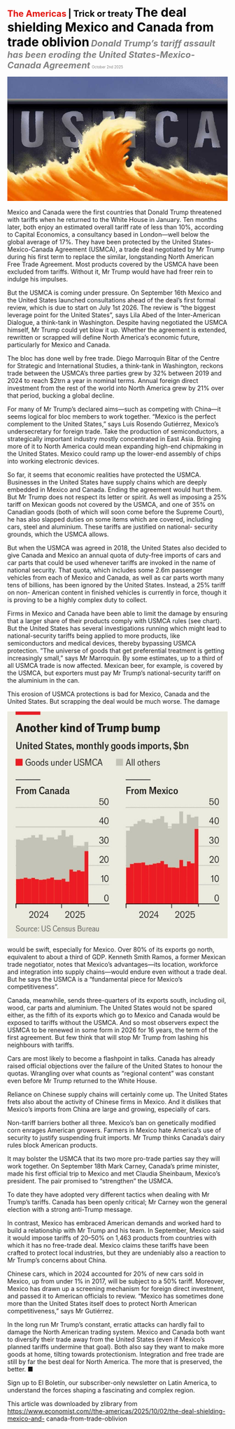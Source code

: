 <span style="color:#E3120B; font-size:14.9pt; font-weight:bold;">The Americas</span> <span style="color:#000000; font-size:14.9pt; font-weight:bold;">| Trick or treaty</span>
<span style="color:#000000; font-size:21.0pt; font-weight:bold;">The deal shielding Mexico and Canada from trade oblivion</span>
<span style="color:#808080; font-size:14.9pt; font-weight:bold; font-style:italic;">Donald Trump’s tariff assault has been eroding the United States-Mexico- Canada Agreement</span>
<span style="color:#808080; font-size:6.2pt;">October 2nd 2025</span>

![](../images/018_The_deal_shielding_Mexico_and_Canada_from_trade_oblivion/p0080_img01.jpeg)

Mexico and Canada were the first countries that Donald Trump threatened with tariffs when he returned to the White House in January. Ten months later, both enjoy an estimated overall tariff rate of less than 10%, according to Capital Economics, a consultancy based in London—well below the global average of 17%. They have been protected by the United States- Mexico-Canada Agreement (USMCA), a trade deal negotiated by Mr Trump during his first term to replace the similar, longstanding North American Free Trade Agreement. Most products covered by the USMCA have been excluded from tariffs. Without it, Mr Trump would have had freer rein to indulge his impulses.

But the USMCA is coming under pressure. On September 16th Mexico and the United States launched consultations ahead of the deal’s first formal review, which is due to start on July 1st 2026. The review is “the biggest leverage point for the United States”, says Lila Abed of the Inter-American Dialogue, a think-tank in Washington. Despite having negotiated the USMCA himself, Mr Trump could yet blow it up. Whether the agreement is extended, rewritten or scrapped will define North America’s economic future, particularly for Mexico and Canada.

The bloc has done well by free trade. Diego Marroquín Bitar of the Centre for Strategic and International Studies, a think-tank in Washington, reckons trade between the USMCA’s three parties grew by 32% between 2019 and 2024 to reach $2trn a year in nominal terms. Annual foreign direct investment from the rest of the world into North America grew by 21% over that period, bucking a global decline.

For many of Mr Trump’s declared aims—such as competing with China—it seems logical for bloc members to work together. “Mexico is the perfect complement to the United States,” says Luis Rosendo Gutiérrez, Mexico’s undersecretary for foreign trade. Take the production of semiconductors, a strategically important industry mostly concentrated in East Asia. Bringing more of it to North America could mean expanding high-end chipmaking in the United States. Mexico could ramp up the lower-end assembly of chips into working electronic devices.

So far, it seems that economic realities have protected the USMCA. Businesses in the United States have supply chains which are deeply embedded in Mexico and Canada. Ending the agreement would hurt them. But Mr Trump does not respect its letter or spirit. As well as imposing a 25% tariff on Mexican goods not covered by the USMCA, and one of 35% on Canadian goods (both of which will soon come before the Supreme Court), he has also slapped duties on some items which are covered, including cars, steel and aluminium. These tariffs are justified on national- security grounds, which the USMCA allows.

But when the USMCA was agreed in 2018, the United States also decided to give Canada and Mexico an annual quota of duty-free imports of cars and car parts that could be used whenever tariffs are invoked in the name of national security. That quota, which includes some 2.6m passenger vehicles from each of Mexico and Canada, as well as car parts worth many tens of billions, has been ignored by the United States. Instead, a 25% tariff on non- American content in finished vehicles is currently in force, though it is proving to be a highly complex duty to collect.

Firms in Mexico and Canada have been able to limit the damage by ensuring that a larger share of their products comply with USMCA rules (see chart). But the United States has several investigations running which might lead to national-security tariffs being applied to more products, like semiconductors and medical devices, thereby bypassing USMCA protection.  ”The universe of goods that get preferential treatment is getting increasingly small,” says Mr Marroquín. By some estimates, up to a third of all USMCA trade is now affected. Mexican beer, for example, is covered by the USMCA, but exporters must pay Mr Trump’s national-security tariff on the aluminium in the can.

This erosion of USMCA protections is bad for Mexico, Canada and the United States. But scrapping the deal would be much worse. The damage

![](../images/018_The_deal_shielding_Mexico_and_Canada_from_trade_oblivion/p0082_img01.jpeg)

would be swift, especially for Mexico. Over 80% of its exports go north, equivalent to about a third of GDP. Kenneth Smith Ramos, a former Mexican trade negotiator, notes that Mexico’s advantages—its location, workforce and integration into supply chains—would endure even without a trade deal. But he says the USMCA is a “fundamental piece for Mexico’s competitiveness”.

Canada, meanwhile, sends three-quarters of its exports south, including oil, wood, car parts and aluminium. The United States would not be spared either, as the fifth of its exports which go to Mexico and Canada would be exposed to tariffs without the USMCA. And so most observers expect the USMCA to be renewed in some form in 2026 for 16 years, the term of the first agreement. But few think that will stop Mr Trump from lashing his neighbours with tariffs.

Cars are most likely to become a flashpoint in talks. Canada has already raised official objections over the failure of the United States to honour the quotas. Wrangling over what counts as “regional content” was constant even before Mr Trump returned to the White House.

Reliance on Chinese supply chains will certainly come up. The United States frets also about the activity of Chinese firms in Mexico. And it dislikes that Mexico’s imports from China are large and growing, especially of cars.

Non-tariff barriers bother all three. Mexico’s ban on genetically modified corn enrages American growers. Farmers in Mexico hate America’s use of security to justify suspending fruit imports. Mr Trump thinks Canada’s dairy rules block American products.

It may bolster the USMCA that its two more pro-trade parties say they will work together. On September 18th Mark Carney, Canada’s prime minister, made his first official trip to Mexico and met Claudia Sheinbaum, Mexico’s president. The pair promised to “strengthen” the USMCA.

To date they have adopted very different tactics when dealing with Mr Trump’s tariffs. Canada has been openly critical; Mr Carney won the general election with a strong anti-Trump message.

In contrast, Mexico has embraced American demands and worked hard to build a relationship with Mr Trump and his team. In September, Mexico said it would impose tariffs of 20–50% on 1,463 products from countries with which it has no free-trade deal. Mexico claims these tariffs have been crafted to protect local industries, but they are undeniably also a reaction to Mr Trump’s concerns about China.

Chinese cars, which in 2024 accounted for 20% of new cars sold in Mexico, up from under 1% in 2017, will be subject to a 50% tariff. Moreover, Mexico has drawn up a screening mechanism for foreign direct investment, and passed it to American officials to review. “Mexico has sometimes done more than the United States itself does to protect North American competitiveness,” says Mr Gutiérrez.

In the long run Mr Trump’s constant, erratic attacks can hardly fail to damage the North American trading system. Mexico and Canada both want to diversify their trade away from the United States (even if Mexico’s planned tariffs undermine that goal). Both also say they want to make more goods at home, tilting towards protectionism. Integration and free trade are still by far the best deal for North America. The more that is preserved, the better. ■

Sign up to El Boletín, our subscriber-only newsletter on Latin America, to understand the forces shaping a fascinating and complex region.

This article was downloaded by zlibrary from https://www.economist.com//the-americas/2025/10/02/the-deal-shielding-mexico-and- canada-from-trade-oblivion